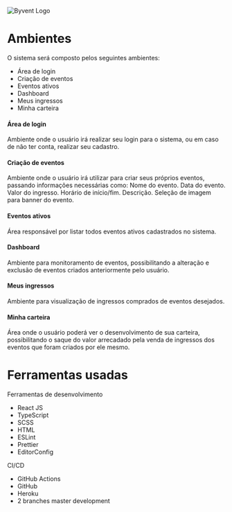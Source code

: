 

![Byvent Logo](https://user-images.githubusercontent.com/58612048/196828245-ce9bd686-38a9-46dc-a498-59e1eb13ad67.png)

# **Ambientes**

O sistema será composto pelos seguintes ambientes:

- Área de login
- Criação de eventos
- Eventos ativos
- Dashboard
- Meus ingressos
- Minha carteira

#### Área de login
Ambiente onde o usuário irá realizar seu login para o sistema, ou em caso de não ter conta, realizar seu cadastro.

#### Criação de eventos
Ambiente onde o usuário irá utilizar para criar seus próprios eventos, passando informações necessárias como:
Nome do evento.
Data do evento.
Valor do ingresso.
Horário de início/fim.
Descrição.
Seleção de imagem para banner do evento.

#### Eventos ativos
Área responsável por listar todos eventos ativos cadastrados no sistema.

#### Dashboard
Ambiente para monitoramento de eventos, possibilitando a alteração e exclusão de eventos criados anteriormente pelo usuário.


#### Meus ingressos
Ambiente para visualização de ingressos comprados de eventos desejados.

#### Minha carteira
Área onde o usuário poderá ver o desenvolvimento de sua carteira, possibilitando o saque do valor arrecadado pela venda de ingressos dos eventos que foram criados por ele mesmo.



# **Ferramentas usadas**


Ferramentas de desenvolvimento
- React JS
- TypeScript
- SCSS
- HTML
- ESLint
- Prettier
- EditorConfig

CI/CD
- GitHub Actions
- GitHub
- Heroku
- 2 branches
     master
     development




